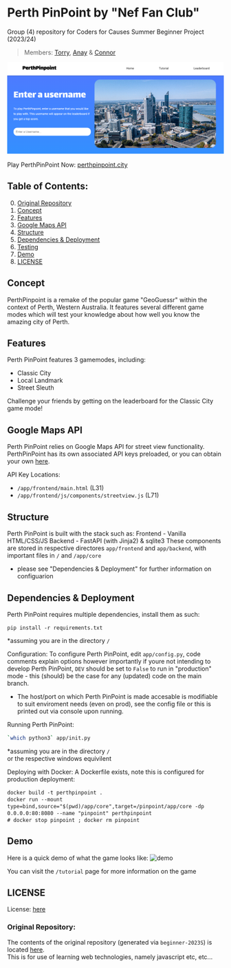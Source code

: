   # Perth PinPoint by "Nef Fan Club"  
Group (4) repository for Coders for Causes Summer Beginner Project (2023/24)  
> Members: [Torry](https://torrytw.ooo), [Anay](https://github.com/Anay-Joshi26) & [Connor](https://github.com/CJFernie)

![banner](https://github.com/codersforcauses/beginner-2023summer-g4/blob/main/app/frontend/assets/banner.png?raw=true)

Play PerthPinPoint Now: [perthpinpoint.city](https://perthpinpoint.city)

## Table of Contents:
0. [Original Repository](#original-repository)
1. [Concept](#concept)
2. [Features](#features)
3. [Google Maps API](#google-maps-ai)
4. [Structure](#structure)  
5. [Dependencies & Deployment](#dependencies--deployment)
6. [Testing](#tests)
7. [Demo](#demo)  
8. [LICENSE](#license)

## Concept
PerthPinpoint is a remake of the popular game "GeoGuessr" within the context of Perth, Western Australia. It features several different game modes which will test your knowledge about how well you know the amazing city of Perth.

## Features
Perth PinPoint features 3 gamemodes, including:
- Classic City
- Local Landmark
- Street Sleuth 

Challenge your friends by getting on the leaderboard for the Classic City game mode!

## Google Maps API
Perth PinPoint relies on Google Maps API for street view functionality. PerthPinPoint has its own associated API keys preloaded, or you can obtain your own [here](https://developers.google.com/maps/documentation/embed/get-api-key).

API Key Locations:
- `/app/frontend/main.html` (L31)
- `/app/frontend/js/components/streetview.js` (L71)

## Structure
Perth PinPoint is built with the stack such as:
Frontend - Vanilla HTML/CSS/JS
Backend - FastAPI (with Jinja2) & sqlite3
These components are stored in respective directores `app/frontend` and `app/backend`, with important files in `/` and `/app/core`
- please see "Dependencies & Deployment" for further information on configuarion


## Dependencies & Deployment
Perth PinPoint requires multiple dependencies, install them as such: 
```
pip install -r requirements.txt
```
\*assuming you are in the directory `/`  

Configuration:
To configure Perth PinPoint, edit `app/config.py`, code comments explain options however importantly if youre not intending to develop Perth PinPoint, `DEV` should be set to `False` to run in "production" mode - this (should) be the case for any (updated) code on the main branch.
- The host/port on which Perth PinPoint is made accesable is modifiable to suit enviroment needs (even on prod), see the config file or this is printed out via console upon running.

Running Perth PinPoint:
```sh
`which python3` app/init.py
```
\*assuming you are in the directory `/`  
or the respective windows equivilent

Deploying with Docker:
A Dockerfile exists, note this is configured for production deployment:

```
docker build -t perthpinpoint .
docker run --mount type=bind,source="$(pwd)/app/core",target=/pinpoint/app/core -dp 0.0.0.0:80:8080 --name "pinpoint" perthpinpoint
# docker stop pinpoint ; docker rm pinpoint
```

## Demo
Here is a quick demo of what the game looks like:
![demo](https://github.com/codersforcauses/beginner-2023summer-g4/blob/main/app/frontend/assets/classic-city-demo.gif?raw=true)

You can visit the `/tutorial` page for more information on the game 

## LICENSE
License: [here](/LICENSE)

### Original Repository:
The contents of the original repository (generated via `beginner-2023S`) is located [here](/beginner-2023summer-g4.bak/).  
This is for use of learning web technologies, namely javascript etc, etc...
